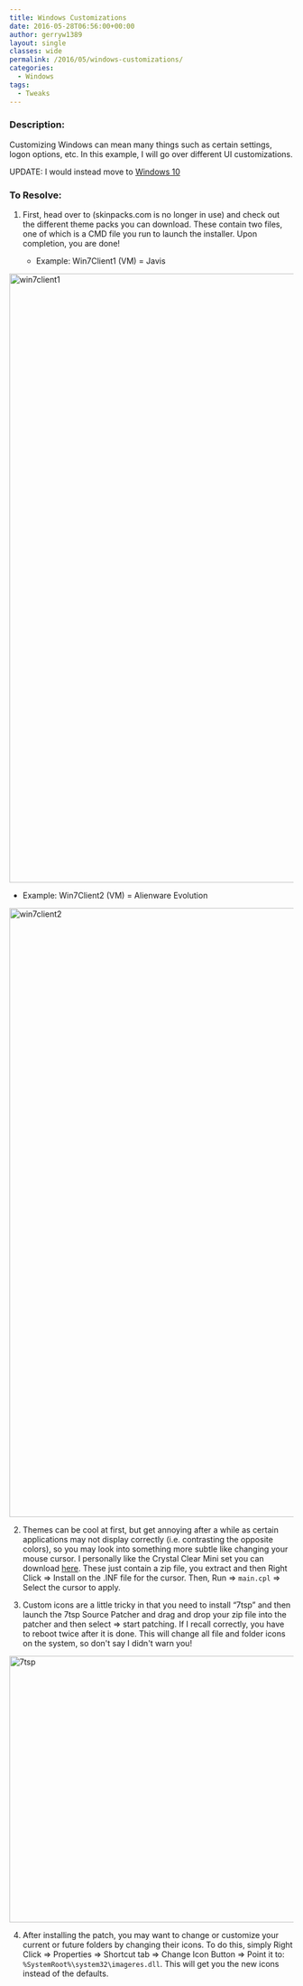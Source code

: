 ```yaml
---
title: Windows Customizations
date: 2016-05-28T06:56:00+00:00
author: gerryw1389
layout: single
classes: wide
permalink: /2016/05/windows-customizations/
categories:
  - Windows
tags:
  - Tweaks
---
```

<!--more-->

### Description:

Customizing Windows can mean many things such as certain settings, logon options, etc. In this example, I will go over different UI customizations.

UPDATE: I would instead move to [Windows 10](https://www.deviantart.com/customization/skins/windows/win10/popular-all-time/)

### To Resolve:

1. First, head over to (skinpacks.com is no longer in use) and check out the different theme packs you can download. These contain two files, one of which is a CMD file you run to launch the installer. Upon completion, you are done!

   - Example: Win7Client1 (VM) = Javis

  <img class="alignnone size-full wp-image-631" src="https://automationadmin.com/assets/images/uploads/2016/09/win7client1.jpg" alt="win7client1" width="1920" height="1079" srcset="https://automationadmin.com/assets/images/uploads/2016/09/win7client1.jpg 1920w, https://automationadmin.com/assets/images/uploads/2016/09/win7client1-300x169.jpg 300w, https://automationadmin.com/assets/images/uploads/2016/09/win7client1-768x432.jpg 768w, https://automationadmin.com/assets/images/uploads/2016/09/win7client1-1024x575.jpg 1024w" sizes="(max-width: 1920px) 100vw, 1920px" />

   - Example: Win7Client2 (VM) = Alienware Evolution

  <img class="alignnone size-full wp-image-632" src="https://automationadmin.com/assets/images/uploads/2016/09/win7client2.jpg" alt="win7client2" width="1916" height="1079" srcset="https://automationadmin.com/assets/images/uploads/2016/09/win7client2.jpg 1916w, https://automationadmin.com/assets/images/uploads/2016/09/win7client2-300x169.jpg 300w, https://automationadmin.com/assets/images/uploads/2016/09/win7client2-768x433.jpg 768w, https://automationadmin.com/assets/images/uploads/2016/09/win7client2-1024x577.jpg 1024w" sizes="(max-width: 1916px) 100vw, 1916px" />

2. Themes can be cool at first, but get annoying after a while as certain applications may not display correctly (i.e. contrasting the opposite colors), so you may look into something more subtle like changing your mouse cursor. I personally like the Crystal Clear Mini set you can download [here](http://theblueguy07.deviantart.com/art/Crystal-Clear-v3-1-298678459). These just contain a zip file, you extract and then Right Click => Install on the .INF file for the cursor. Then, Run => `main.cpl` => Select the cursor to apply.

3. Custom icons are a little tricky in that you need to install &#8220;7tsp&#8221; and then launch the 7tsp Source Patcher and drag and drop your zip file into the patcher and then select => start patching. If I recall correctly, you have to reboot twice after it is done. This will change all file and folder icons on the system, so don't say I didn't warn you!

  <img class="alignnone size-full wp-image-621" src="https://automationadmin.com/assets/images/uploads/2016/09/7tsp.jpg" alt="7tsp" width="568" height="472" srcset="https://automationadmin.com/assets/images/uploads/2016/09/7tsp.jpg 568w, https://automationadmin.com/assets/images/uploads/2016/09/7tsp-300x249.jpg 300w" sizes="(max-width: 568px) 100vw, 568px" />

4. After installing the patch, you may want to change or customize your current or future folders by changing their icons. To do this, simply Right Click => Properties => Shortcut tab => Change Icon Button => Point it to: `%SystemRoot%\system32\imageres.dll`. This will get you the new icons instead of the defaults.